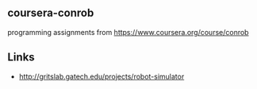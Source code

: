 ## coursera-conrob

programming assignments from https://www.coursera.org/course/conrob

## Links
* http://gritslab.gatech.edu/projects/robot-simulator

